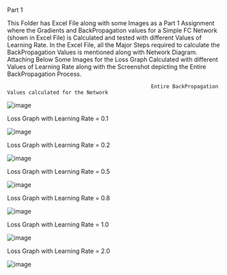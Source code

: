 Part 1

This Folder has Excel File along with some Images as a Part 1 Assignment where the Gradients and BackPropagation values for a Simple FC Network (shown in Excel File) is Calculated and tested with different Values of Learning Rate. In the Excel File, all the Major Steps required to calculate the BackPropagation Values is mentioned along with Network Diagram. Attaching Below Some Images for the Loss Graph Calculated with different Values of Learning Rate along with the Screenshot depicting the Entire BackPropagation Process.

                                                   Entire BackPropagation Values calculated for the Network
![image](https://user-images.githubusercontent.com/61132761/211786005-d70d28e3-40d4-468a-8e81-35174baf376e.png)

Loss Graph with Learning Rate = 0.1

![image](https://user-images.githubusercontent.com/61132761/211786408-f3a531df-54a9-4ed1-8a5d-7e5149b94143.png)

Loss Graph with Learning Rate = 0.2

![image](https://user-images.githubusercontent.com/61132761/211786686-b0b6907c-3fa9-455b-bc9f-79aad0115381.png)

Loss Graph with Learning Rate = 0.5

![image](https://user-images.githubusercontent.com/61132761/211786867-675ee3b5-c6cf-42b8-890f-4fa646fb5674.png)

Loss Graph with Learning Rate = 0.8 

![image](https://user-images.githubusercontent.com/61132761/211787099-94627cf8-d6b2-42e7-a12d-8e2db6ef30a7.png)

Loss Graph with Learning Rate = 1.0

![image](https://user-images.githubusercontent.com/61132761/211787379-321e80e2-f4d7-4e08-a350-e75f2c648bff.png)

Loss Graph with Learning Rate = 2.0

![image](https://user-images.githubusercontent.com/61132761/211787528-14eb7408-6f81-4c64-a6bf-1bab6aaf550e.png)
